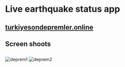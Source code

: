 <h1>Live earthquake status app</h1>
<h2><a href="https://turkiyesondepremler.online">turkiyesondepremler.online</a></h2>
<h2>Screen shoots</h2>
<h2></h2>

![deprem1](https://user-images.githubusercontent.com/54808716/235322528-e06a3bf6-a0dd-42ed-b486-97dfd764d169.png)
![deprem2](https://user-images.githubusercontent.com/54808716/235322530-12cf057c-12d1-43c6-880d-c144a1e00abe.png)
